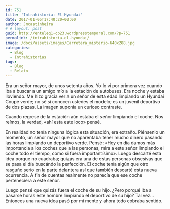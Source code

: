 ```yaml
---
id: 751
title: 'Intrahistoria: El Hyundai'
date: 2017-01-05T17:40:20+00:00
author: Jmcastinheira
# # layout: post
guid: http://enteleq1-cp23.wordpresstemporal.com/?p=751
permalink: /intrahistoria-el-hyundai/
image: /docs/assets/images/Carretera_misterio-640x288.jpg
categories:
  - Blog
  - Intrahistorias
tags:
  - Blog
  - Relato
---
```

<p style="text-align: left;">
  Era un señor mayor, de unos setenta años. Yo lo vi por primera vez cuando iba a buscar a un amigo mío a la estación de autobuses. Era noche y estaba lloviendo. Me hizo gracia ver a un señor de esta edad limpiando un Hyundai Coupé verde; no sé si conocen ustedes el modelo; es un juvenil deportivo de dos plazas. La imagen suponía un curioso contraste.


<p style="text-align: left;">
  Cuando regresé de la estación aún estaba el señor limpiando el coche. Nos reímos, la verdad, «ahí esta este loco» pensé.


<p style="text-align: left;">
  En realidad no tenía ninguna lógica esta situación, era extraño. Piénsenlo un momento, un señor mayor que no aparentaba tener mucho dinero pasando las horas limpiando un deportivo verde. Pensé: «Hoy en día damos más importancia a los coches que a las personas, mira a este señor limpiando el coche todo el tiempo, como si fuera importantísimo». Luego descarté esta idea porque no cuadraba; quizás era una de estas personas obsesivas que se pasa el día buscándo la perfección. El coche tenía algún que otro rasguño serio en la parte delantera así que también descarté esta nueva ocurrencia. A fin de cuentas realmente no parecía que ese coche pertenecíera a este señor.


<p style="text-align: left;">
  Luego pensé que quizás fuera el coche de su hijo. ¿Pero porqué iba a pasarse horas este hombre limpiando el deportivo de su hijo? Tal vez&#8230; Entonces una nueva idea pasó por mi mente y ahora todo cobraba sentido.
